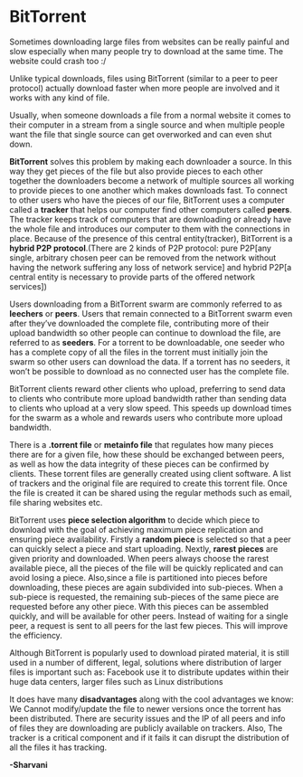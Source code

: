 <h1>BitTorrent</h1>
Sometimes downloading large files from websites can be really painful and slow especially when many people try to download at the same time. The website could crash too :/

Unlike typical downloads, files using BitTorrent (similar to a peer to peer protocol) actually download faster when more people are involved and it works with any kind of file.

Usually, when someone downloads a file from a normal website it comes to their computer in a stream from a single source and when multiple people want the file that single source can get overworked and can even shut down.

<b>BitTorrent</b> solves this problem by making each downloader a source. In this way they get pieces of the file but also provide pieces to each other together the downloaders become a network of multiple sources all working to provide pieces to one another which makes downloads fast. 
To connect to other users who have the pieces of our file, BitTorrent uses a computer called a <b>tracker</b> that helps our computer find other computers called <b>peers</b>. 
The tracker keeps track of computers that are downloading or already have the whole file and introduces our computer to them with the connections in place.
Because of the presence of this central entity(tracker), BitTorrent is a <b>hybrid P2P protocol</b>.(There are 2 kinds of P2P protocol: pure P2P[any single, arbitrary chosen peer can be removed from the network without having the network suffering any loss of network service] and hybrid P2P[a central entity is necessary to provide parts of the offered network services])

Users downloading from a BitTorrent swarm are commonly referred to as <b>leechers</b> or <b>peers</b>. Users that remain connected to a BitTorrent swarm even after they’ve downloaded the complete file, contributing more of their upload bandwidth so other people can continue to download the file, are referred to as <b>seeders</b>. For a torrent to be downloadable, one seeder who has a complete copy of all the files in the torrent must initially join the swarm so other users can download the data. If a torrent has no seeders, it won’t be possible to download as no connected user has the complete file.

BitTorrent clients reward other clients who upload, preferring to send data to clients who contribute more upload bandwidth rather than sending data to clients who upload at a very slow speed. This speeds up download times for the swarm as a whole and rewards users who contribute more upload bandwidth.

There is a <b>.torrent file</b> or <b>metainfo file</b> that regulates how many pieces there are for a given file, how these should be exchanged between peers, as well as how the data integrity of these pieces can be confirmed by clients. These torrent files are generally created using client software. A list of trackers and the original file are required to create this torrent file. Once the file is created it can be shared using the regular methods such as email, file sharing websites etc.

BitTorrent uses <b>piece selection algorithm</b> to decide which piece to download with the goal of achieving maximum piece replication and ensuring piece availability.
Firstly a <b>random piece</b> is selected so that a peer can quickly select a piece and start uploading.  Nextly, <b>rarest pieces</b> are given priority and downloaded. When peers always choose the rarest available piece, all the pieces of the file will be quickly replicated and can avoid losing a piece. Also,since a file is partitioned into pieces before downloading, these pieces are again subdivided into sub-pieces. When a sub-piece is requested, the remaining sub-pieces of the same piece are requested before any other piece. With this pieces can be assembled quickly, and will be available for other peers. Instead of waiting for a single peer, a request is sent to all peers for the last few pieces. This will improve the efficiency.

Although BitTorrent is popularly used to download pirated material, it is still used in a number of different, legal, solutions where distribution of larger files is important such as:
Facebook use it to distribute updates within their huge data centers, larger files such as Linux distributions

It does have many <b>disadvantages</b> along with the cool advantages we know:
We Cannot modify/update the file to newer versions once the torrent has been distributed. There are security issues and the IP of all peers and info of files they are downloading are publicly available on trackers. Also, The tracker is a critical component and if it fails it can disrupt the distribution of all the files it has tracking.


<b>-Sharvani</b>

